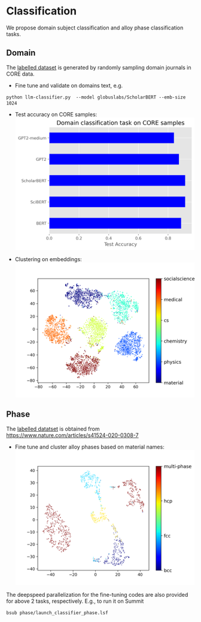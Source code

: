 # Classification 
We propose domain subject classification and alloy phase classification tasks. 

## Domain 
The [labelled dataset](https://www.dropbox.com/s/dck76b3ipsbp61m/domains.csv?dl=0) is generated by randomly sampling domain journals in CORE data. 
- Fine tune and validate on domains text, e.g.
```
python llm-classifier.py  --model globuslabs/ScholarBERT --emb-size 1024
```
- Test accuracy on CORE samples: ![classification accuracy](figs/domain_classification.png)

- Clustering on embeddings: ![clustering](figs/embedding_cluster.png)

## Phase
The [labelled datatset](./phase/alloys_phases.csv) is obtained from https://www.nature.com/articles/s41524-020-0308-7 

- Fine tune and cluster alloy phases based on material names: ![clustering](figs/alloy_phases_cluster.png)

The deepspeed parallelization for the fine-tuning codes are also provided for above 2 tasks, respectively. E.g., to run it on Summit 
```bash
bsub phase/launch_classifier_phase.lsf 
```

